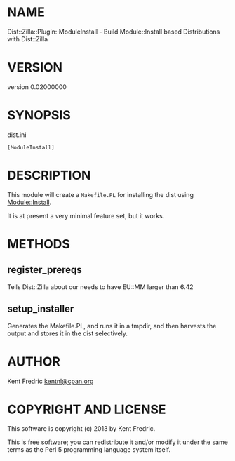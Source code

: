 # NAME

Dist::Zilla::Plugin::ModuleInstall - Build Module::Install based Distributions with Dist::Zilla

# VERSION

version 0.02000000

# SYNOPSIS

dist.ini

    [ModuleInstall]

# DESCRIPTION

This module will create a `Makefile.PL` for installing the dist using [Module::Install](http://search.cpan.org/perldoc?Module::Install).

It is at present a very minimal feature set, but it works.

# METHODS

## register\_prereqs

Tells Dist::Zilla about our needs to have EU::MM larger than 6.42

## setup\_installer

Generates the Makefile.PL, and runs it in a tmpdir, and then harvests the output and stores
it in the dist selectively.

# AUTHOR

Kent Fredric <kentnl@cpan.org>

# COPYRIGHT AND LICENSE

This software is copyright (c) 2013 by Kent Fredric.

This is free software; you can redistribute it and/or modify it under
the same terms as the Perl 5 programming language system itself.
